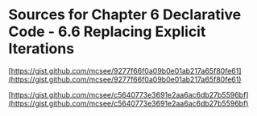 # Sources for Chapter 6 Declarative Code - 6.6 Replacing Explicit Iterations


[https://gist.github.com/mcsee/9277f66f0a09b0e01ab217a65f80fe61](https://gist.github.com/mcsee/9277f66f0a09b0e01ab217a65f80fe61)

[https://gist.github.com/mcsee/c5640773e3691e2aa6ac6db27b5596bf](https://gist.github.com/mcsee/c5640773e3691e2aa6ac6db27b5596bf)